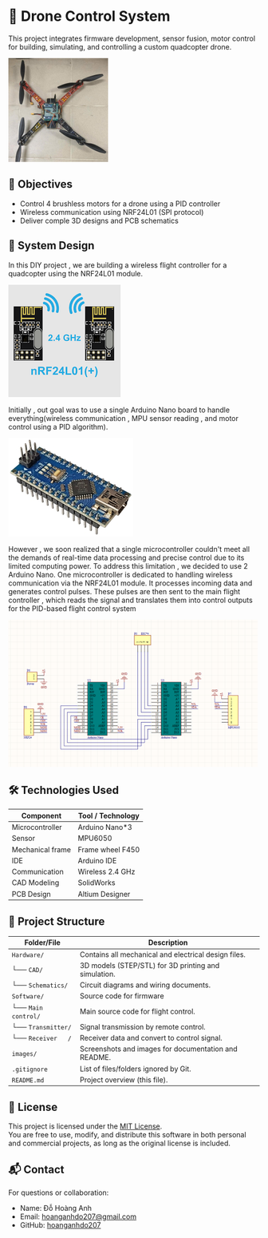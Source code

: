 # 🚁 Drone Control System
This project integrates firmware development, sensor fusion, motor control for building, simulating, and controlling a custom quadcopter drone.

![thumbnail](https://raw.githubusercontent.com/hoanganhdo207/DIY_Drone_Project/main/images/thumbnail.png) 
## 📌 Objectives
  - Control 4 brushless motors for a drone using a PID controller
  - Wireless communication using NRF24L01 (SPI protocol) 
  - Deliver comple 3D designs and PCB schematics

## 🧠 System Design
In this DIY project , we are building a wireless flight controller for a quadcopter using the NRF24L01 module.

![thumbnail](https://raw.githubusercontent.com/hoanganhdo207/DIY_Drone_Project/main/images/images(1).png) 

Initially , out goal was to use a single Arduino Nano board to handle everything(wireless communication , MPU sensor reading , and motor control using a PID algorithm).

![thumbnail](https://raw.githubusercontent.com/hoanganhdo207/DIY_Drone_Project/main/images/arduino.jpg) 

However , we soon realized that a single microcontroller couldn't meet all the demands of real-time data processing and precise control due to its limited computing power. 
To address this limitation , we decided to use 2 Arduino Nano. One microcontroller is dedicated to handling wireless communication via the NRF24L01 module. It processes incoming data and generates control pulses. These pulses are then sent to the main flight controller , which reads the signal and translates them into control outputs for the PID-based flight control system

![thumbnail](https://raw.githubusercontent.com/hoanganhdo207/DIY_Drone_Project/main/images/schematic.png)

## 🛠️ Technologies Used
| Component        | Tool / Technology         |
|------------------|---------------------------|
| Microcontroller  | Arduino Nano*3            |
| Sensor           | MPU6050                   |
| Mechanical frame | Frame wheel F450          |
| IDE              | Arduino IDE               |
| Communication    | Wireless 2.4 GHz          |
| CAD Modeling     | SolidWorks                |
| PCB Design       | Altium Designer           |

## 📁 Project Structure

| Folder/File         | Description                                                                 |
|---------------------|-----------------------------------------------------------------------------|
| `Hardware/`          | Contains all mechanical and electrical design files.                       |
| └── `CAD/`           | 3D models (STEP/STL) for 3D printing and simulation.                       |
| └── `Schematics/`    | Circuit diagrams and wiring documents.                                     |
| `Software/`          | Source code for firmware                                                   |
| └── `Main control/`  | Main source code for flight control.                                       |
| └── `Transmitter/`   | Signal transmission by remote control.                                     |
| └── `Receiver   /`   | Receiver data and convert to control signal.                               |
| `images/`            | Screenshots and images for documentation and README.                       |
| `.gitignore`         | List of files/folders ignored by Git.                                      |
| `README.md`          | Project overview (this file).                                              |

## 📄 License
This project is licensed under the [MIT License](LICENSE).  
You are free to use, modify, and distribute this software in both personal and commercial projects, as long as the original license is included.

## 📬 Contact
For questions or collaboration:
  - Name: Đỗ Hoàng Anh
  - Email: hoanganhdo207@gmail.com
  - GitHub: [hoanganhdo207](https://github.com/hoanganhdo207)

